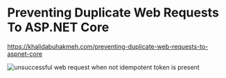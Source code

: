 # Preventing Duplicate Web Requests To ASP.NET Core

https://khalidabuhakmeh.com/preventing-duplicate-web-requests-to-aspnet-core

![unsuccessful web request when not idempotent token is present](https://res.cloudinary.com/abuhakmeh/image/fetch/c_limit,f_auto,q_auto,w_1112/https://khalidabuhakmeh.com/assets/images/posts/preventing-duplicate-web-requests-aspnet-core/idempotency-warning-aspnetcore.png)
